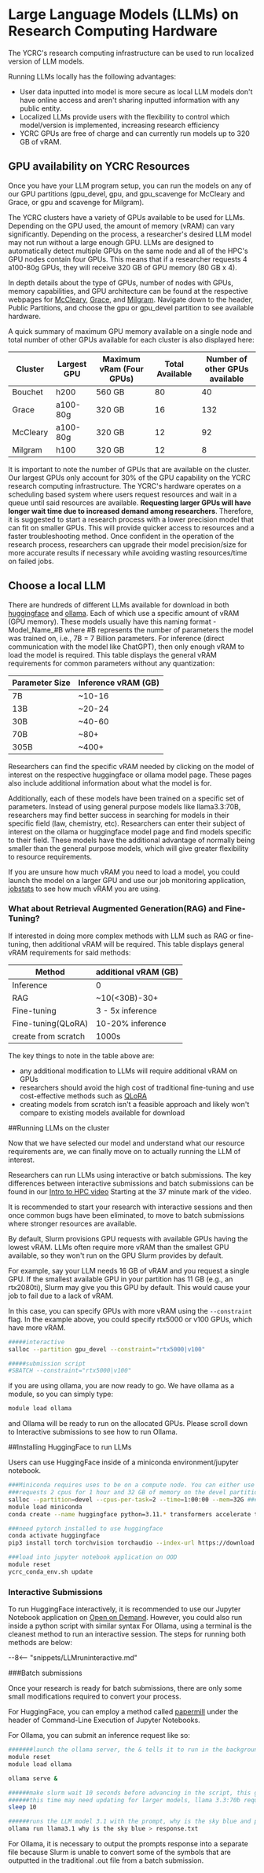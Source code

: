 # Large Language Models (LLMs) on Research Computing Hardware

The YCRC's research computing infrastructure can be used to run localized version of LLM models. 

Running LLMs locally has the following advantages:

 - User data inputted into model is more secure as local LLM models don't have online access and aren't sharing inputted information with any public entity.
 - Localized LLMs provide users with the flexibility to control which model/version is implemented, increasing research efficiency
 - YCRC GPUs are free of charge and can currently run models up to 320 GB of vRAM.

## GPU availability on YCRC Resources

Once you have your LLM program setup, you can run the models on any of our GPU partitions (gpu_devel, gpu, and gpu_scavenge for McCleary and Grace, or gpu and scavenge for Milgram).

The YCRC clusters have a variety of GPUs available to be used for LLMs. Depending on the GPU used, the amount of memory (vRAM) can vary significantly. Depending on the process, a researcher's desired LLM model may not run without a large enough GPU.
LLMs are designed to automatically detect multiple GPUs on the same node and all of the HPC's GPU nodes contain four GPUs. This means that if a researcher requests 4 a100-80g GPUs, they will receive 320 GB of GPU memory (80 GB x 4).

In depth details about the type of GPUs, number of nodes with GPUs, memory capabilities, and GPU architecture can be found at the respective webpages for [McCleary](https://docs.ycrc.yale.edu/clusters/mccleary/), [Grace](https://docs.ycrc.yale.edu/clusters/grace/), and [Milgram](https://docs.ycrc.yale.edu/clusters/milgram/).
Navigate down to the header, Public Partitions, and choose the gpu or gpu_devel partition to see available hardware.

A quick summary of maximum GPU memory available on a single node and total number of other GPUs available  for each cluster is also displayed here:

| Cluster      | Largest GPU  | Maximum vRam (Four GPUs) | Total Available  | Number of other GPUs available |
|--------------|--------------|--------------------------|------------------|--------------------------------|
| Bouchet      | h200         | 560 GB                   | 80               | 40                             |
| Grace        | a100-80g     | 320 GB                   | 16               | 132                            |
| McCleary     | a100-80g     | 320 GB                   | 12               | 92                             |
| Milgram      | h100         | 320 GB                   | 12               | 8                              | 

It is important to note the number of GPUs that are available on the cluster. Our largest GPUs only account for 30% of the GPU capability on the YCRC research computing infrastructure.
The YCRC's hardware operates on a scheduling based system where users request resources and wait in a queue until said resources are available. 
**Requesting larger GPUs will have longer wait time due to increased demand among researchers**. Therefore, it is suggested to start a research process with a lower precision model that
can fit on smaller GPUs. This will provide quicker access to resources and a faster troubleshooting method. Once confident in the operation of the research process, researchers can upgrade their model precision/size for more accurate results if necessary while avoiding wasting resources/time on failed jobs.

## Choose a local LLM

There are hundreds of different LLMs available for download in both [huggingface](https://huggingface.co/models) and [ollama](https://ollama.com/search).
Each of which use a specific amount of vRAM (GPU memory). These models usually have this naming format - Model_Name_#B where #B represents the number of parameters the
model was trained on, i.e., 7B = 7 Billion parameters. For inference (direct communication with the model like ChatGPT), then only enough vRAM to load the model is required. This table displays the general vRAM requirements for common parameters without any quantization:

| Parameter Size      | Inference vRAM (GB)  |
|---------------------|----------------------|
| 7B                  | ~10-16               |
| 13B                 | ~20-24               |
| 30B                 | ~40-60               |
| 70B                 | ~80+                 |
| 305B                | ~400+                |

Researchers can find the specific vRAM needed by clicking on the model of interest on the respective huggingface or ollama model page. These pages also include additional
information about what the model is for. 

Additionally, each of these models have been trained on a specific set of parameters. Instead of using general purpose models like llama3.3:70B, researchers may find better
success in searching for models in their specific field (law, chemistry, etc). Researchers can enter their subject of interest on the ollama or huggingface model page and find
models specific to their field. These models have the additional advantage of normally being smaller than the general purpose models, which will give greater flexibility
to resource requirements.

If you are unsure how much vRAM you need to load a model, you could launch the model on a larger GPU and use our job monitoring application, [jobstats](https://docs.ycrc.yale.edu/clusters-at-yale/job-scheduling/jobstats/) to see how much vRAM you are using.
### What about Retrieval Augmented Generation(RAG) and Fine-Tuning?

If interested in doing more complex methods with LLM such as RAG or fine-tuning, then additional vRAM will be required. This table displays general vRAM requirements for said methods:

| Method              | additional vRAM (GB) |
|---------------------|----------------------|
| Inference           | 0                    |
| RAG                 | ~10(<30B)-30+        |
| Fine-tuning         | 3 - 5x inference     |
| Fine-tuning(QLoRA)  | 10-20% inference     |
| create from scratch | 1000s

The key things to note in the table above are:

 - any additional modification to LLMs will require additional vRAM on GPUs
 - researchers should avoid the high cost of traditional fine-tuning and use cost-effective methods such as [QLoRA](https://medium.com/@amodwrites/a-definitive-guide-to-qlora-fine-tuning-falcon-7b-with-peft-78f500a1f337)
 - creating models from scratch isn't a feasible approach and likely won't compare to existing models available for download

##Running LLMs on the cluster

Now that we have selected our model and understand what our resource requirements are, we can finally move on to actually running the LLM of interest.

Researchers can run LLMs using interactive or batch submissions. The key differences between interactive submissions and batch submissions can be found in our [Intro to HPC video](https://www.youtube.com/watch?v=SaiXaC0jRjE)
Starting at the 37 minute mark of the video.

It is recommended to start your research with interactive sessions and then once common bugs have been eliminated, to move to batch submissions where stronger resources are available.

By default, Slurm provisions GPU requests with available GPUs having the lowest vRAM. LLMs often require more vRAM than the smallest GPU available, so they won't run on the GPU Slurm provides by default.

For example, say your LLM needs 16 GB of vRAM and you request a single GPU. If the smallest available GPU in your partition has 11 GB (e.g., an rtx2080ti), Slurm may give you this GPU by default. This would cause your job to fail due to a lack of vRAM.

In this case, you can specify GPUs with more vRAM using the `--constraint` flag. In the example above, you could specify rtx5000 or v100 GPUs, which have more vRAM.


```bash
#####interactive
salloc --partition gpu_devel --constraint="rtx5000|v100"

#####submission script
#SBATCH --constraint="rtx5000|v100"
```

if you are using ollama, you are now ready to go. We have ollama as a module, so you can simply type:

```bash
module load ollama
```

and Ollama will be ready to run on the allocated GPUs. Please scroll down to Interactive submissions to see how to run Ollama.

##Installing HuggingFace to run LLMs

Users can use HuggingFace inside of a miniconda environment/jupyter notebook.

```bash
###Miniconda requires uses to be on a compute node. You can either use salloc (below) or start an OOD remote desktop session
###requests 2 cpus for 1 hour and 32 GB of memory on the devel partition
salloc --partition=devel --cpus-per-task=2 --time=1:00:00 --mem=32G ###requests 2 cpus for 1 hour and 32 GB of memory on the devel partition
module load miniconda
conda create --name huggingface python=3.11.* transformers accelerate tokenizers datasets jupyter jupyterlab

###need pytorch installed to use huggingface
conda activate huggingface
pip3 install torch torchvision torchaudio --index-url https://download.pytorch.org/whl/cu124 --force

###load into jupyter notebook application on OOD
module reset
ycrc_conda_env.sh update
```

### Interactive Submissions

To run HuggingFace interactively, it is recommended to use our Jupyter Notebook application on [Open on Demand](https://docs.ycrc.yale.edu/clusters-at-yale/access/ood/). However, you could also run inside a python script with similar syntax
For Ollama, using a terminal is the cleanest method to run an interactive session. The steps for running both methods are below:

--8<-- "snippets/LLMruninteractive.md"

###Batch submissions

Once your research is ready for batch submissions, there are only some small modifications required to convert your process.

For HuggingFace, you can employ a method called [papermill](https://docs.ycrc.yale.edu/clusters-at-yale/access/ood-jupyter/) under the header of Command-Line Execution of Jupyter Notebooks.

For Ollama, you can submit an inference request like so:

```bash
#######launch the ollama server, the & tells it to run in the background, allowing the script to continue
module reset
module load ollama

ollama serve &

######make slurm wait 10 seconds before advancing in the script, this gives the necessary time to launch the LLM server
######this time may need updating for larger models, llama 3.3:70b requires 60 seconds for example
sleep 10

######runs the LLM model 3.1 with the prompt, why is the sky blue and passes the response into a file called response.txt
ollama run llama3.1 why is the sky blue > response.txt
```

For Ollama, it is necessary to output the prompts response into a separate file because Slurm is unable to convert some of the symbols that are outputted in the traditional .out file from a batch submission.
